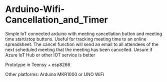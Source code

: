 # Arduino-Wifi-Cancellation_and_Timer
Simple IoT connected arduino with meeting cancellation button and meeting time start/stop buttons. Useful for tracking meeting time to an online spreadsheet. The cancel function will send an email to all attendees of the next scheduled meeting that the meeting has been cancelled.
Unsure if Azure IoT Hub or other IOT service is better

Prototype in Teensy + esp8266

Other platforms: Arduino MKR1000 or UNO WiFi
